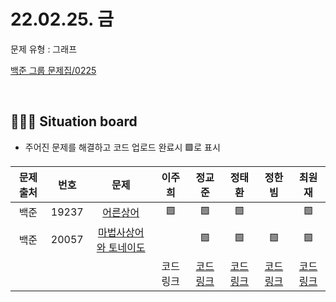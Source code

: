 # 22.02.25. 금
문제 유형 : 그래프
</br>

[백준 그룹 문제집/0225](https://www.acmicpc.net/group/workbook/view/13701/42420)

</br>

## 🧑🏽‍💻 Situation board
- 주어진 문제를 해결하고 코드 업로드 완료시 🟩로 표시

| 문제 출처   | 번호       | 문제      | 이주희  | 정교준  | 정태환  | 정한빔 | 최원재  |
| :--------: | :--------: | :--------: | :--------: | :-------: | :-------: | :-------: |  :-------: |
| 백준        | 19237      |[어른상어](https://www.acmicpc.net/problem/19237)  |  🟩     |     🟩    |    🟩    |       |    🟩    |
| 백준        | 20057      |[마법사상어와 토네이도](https://www.acmicpc.net/problem/20057) |      |   🟩     |     🟩     |   🟩   |    🟩    |
|             |           |           |  코드링크 | [코드링크](https://github.com/jeongkyojun/AlgorithmStudy/blob/main/%EC%8A%A4%ED%84%B0%EB%94%94/0225/%EC%A0%95%EA%B5%90%EC%A4%80/README.md)  | [코드링크](https://github.com/daejeon5-algostudy/AlgorithmStudy/tree/main/%EC%8A%A4%ED%84%B0%EB%94%94/0225/%EC%A0%95%ED%83%9C%ED%99%98)  | [코드링크](https://github.com/daejeon5-algostudy/AlgorithmStudy/tree/main/%EC%8A%A4%ED%84%B0%EB%94%94/0225/%EC%A0%95%ED%95%9C%EB%B9%94)  | [코드링크](https://github.com/daejeon5-algostudy/AlgorithmStudy/tree/main/%EC%8A%A4%ED%84%B0%EB%94%94/0225/%EC%B5%9C%EC%9B%90%EC%9E%AC)  |
